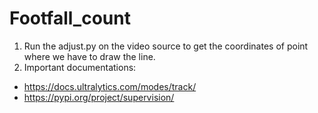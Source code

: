 # Footfall_count

1) Run the adjust.py on the video source to get the coordinates of point where we have to draw the line.
2) Important documentations:
- https://docs.ultralytics.com/modes/track/
- https://pypi.org/project/supervision/
